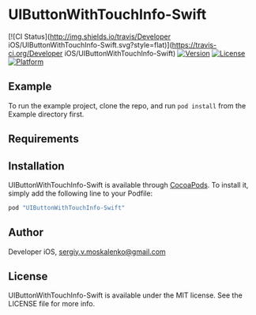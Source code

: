 # UIButtonWithTouchInfo-Swift

[![CI Status](http://img.shields.io/travis/Developer iOS/UIButtonWithTouchInfo-Swift.svg?style=flat)](https://travis-ci.org/Developer iOS/UIButtonWithTouchInfo-Swift)
[![Version](https://img.shields.io/cocoapods/v/UIButtonWithTouchInfo-Swift.svg?style=flat)](http://cocoapods.org/pods/UIButtonWithTouchInfo-Swift)
[![License](https://img.shields.io/cocoapods/l/UIButtonWithTouchInfo-Swift.svg?style=flat)](http://cocoapods.org/pods/UIButtonWithTouchInfo-Swift)
[![Platform](https://img.shields.io/cocoapods/p/UIButtonWithTouchInfo-Swift.svg?style=flat)](http://cocoapods.org/pods/UIButtonWithTouchInfo-Swift)

## Example

To run the example project, clone the repo, and run `pod install` from the Example directory first.

## Requirements

## Installation

UIButtonWithTouchInfo-Swift is available through [CocoaPods](http://cocoapods.org). To install
it, simply add the following line to your Podfile:

```ruby
pod "UIButtonWithTouchInfo-Swift"
```

## Author

Developer iOS, sergiy.v.moskalenko@gmail.com

## License

UIButtonWithTouchInfo-Swift is available under the MIT license. See the LICENSE file for more info.
